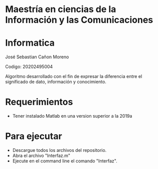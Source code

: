 # Maestría en ciencias de la Información y las Comunicaciones

# Informatica
José Sebastian Cañon Moreno

Codigo: 20202495004

Algoritmo desarrollado con el fin de expresar la diferencia entre el significado de dato, información y conocimiento.

# Requerimientos

- Tener instalado Matlab en una version superior a la 2019a

# Para ejecutar

- Descargue todos los archivos del repositorio.
- Abra el archivo "Interfaz.m"
- Ejecute en el command line el comando "Interfaz".
